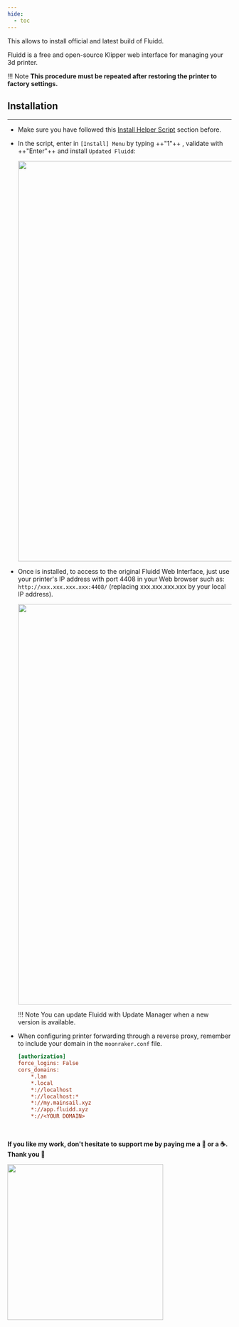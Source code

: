 ```yaml
---
hide:
  - toc
---
```

This allows to install official and latest build of Fluidd.

Fluidd is a free and open-source Klipper web interface for managing your 3d printer.

!!! Note
    **This procedure must be repeated after restoring the printer to factory settings.**


## Installation
<hr>

- Make sure you have followed this <a href="../../helper-script/helper-script-installation">Install Helper Script</a> section before.

- In the script, enter in `[Install] Menu` by typing ++"1"++ , validate with ++"Enter"++ and install `Updated Fluidd`:

    <img width="900" src="../../assets/img/Creality-Helper-Script/Install_Menu.png">

- Once is installed, to access to the original Fluidd Web Interface, just use your printer's IP address with port 4408 in your Web browser such as: `http://xxx.xxx.xxx.xxx:4408/` (replacing xxx.xxx.xxx.xxx by your local IP address).

    <img width="900" src="../../assets/img/Access-to-Web-Interface/Fluidd_Web_Interface.png">

    !!! Note
        You can update Fluidd with Update Manager when a new version is available.

- When configuring printer forwarding through a reverse proxy, remember to include your domain in the `moonraker.conf` file.

    ```ini
    [authorization]
    force_logins: False
    cors_domains:
        *.lan
        *.local
        *://localhost
        *://localhost:*
        *://my.mainsail.xyz
        *://app.fluidd.xyz
        *://<YOUR DOMAIN>
    ```

<br />

**If you like my work, don't hesitate to support me by paying me a 🍺 or a ☕. Thank you 🙂**

<a href="https://ko-fi.com/guilouz" target="_blank"><img width="350" src="../../assets/img/home/Ko-fi.png"></a>
